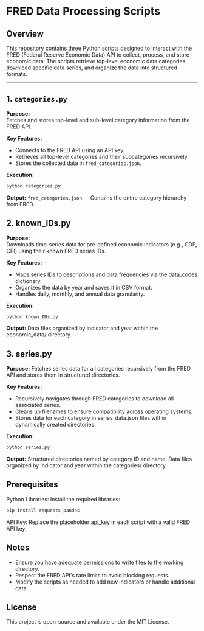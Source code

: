# FRED Data Processing Scripts

## Overview
This repository contains three Python scripts designed to interact with the FRED (Federal Reserve Economic Data) API to collect, process, and store economic data. The scripts retrieve top-level economic data categories, download specific data series, and organize the data into structured formats.

---

## 1. `categories.py`
**Purpose:**  
Fetches and stores top-level and sub-level category information from the FRED API.

**Key Features:**
- Connects to the FRED API using an API key.
- Retrieves all top-level categories and their subcategories recursively.
- Stores the collected data in `fred_categories.json`.

**Execution:**
```bash
python categories.py
```
**Output:**
 `fred_categories.json` — Contains the entire category hierarchy from FRED.

## 2. known_IDs.py
**Purpose:**  
Downloads time-series data for pre-defined economic indicators (e.g., GDP, CPI) using their known FRED series IDs.

**Key Features:**
- Maps series IDs to descriptions and data frequencies via the data_codes dictionary.
- Organizes the data by year and saves it in CSV format.
- Handles daily, monthly, and annual data granularity.

**Execution:**
```bash
python known_IDs.py
```
**Output:**
 Data files organized by indicator and year within the economic_data/ directory.

## 3. series.py
**Purpose:**
Fetches series data for all categories recursively from the FRED API and stores them in structured directories.

**Key Features:**
- Recursively navigates through FRED categories to download all associated series.
- Cleans up filenames to ensure compatibility across operating systems.
- Stores data for each category in series_data.json files within dynamically created directories.

**Execution:**
```bash
python series.py
```
**Output:**
 Structured directories named by category ID and name.
 Data files organized by indicator and year within the categories/ directory.

## Prerequisites
Python Libraries: Install the required libraries:
```bash
pip install requests pandas
```
API Key: Replace the placeholder api_key in each script with a valid FRED API key.

## Notes
- Ensure you have adequate permissions to write files to the working directory.
- Respect the FRED API's rate limits to avoid blocking requests.
- Modify the scripts as needed to add new indicators or handle additional data.

## License
This project is open-source and available under the MIT License.
